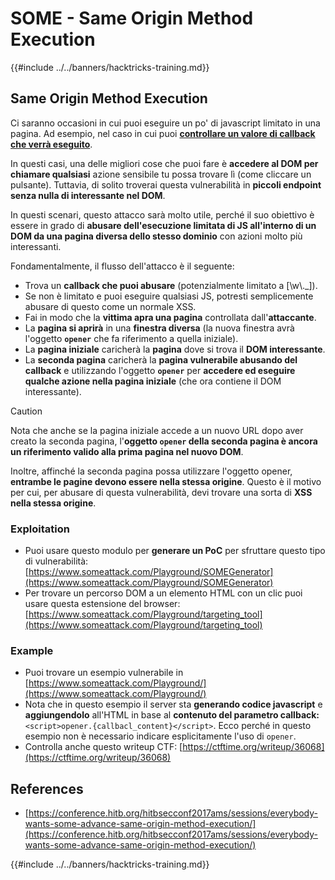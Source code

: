 # SOME - Same Origin Method Execution

{{#include ../../banners/hacktricks-training.md}}

## Same Origin Method Execution

Ci saranno occasioni in cui puoi eseguire un po' di javascript limitato in una pagina. Ad esempio, nel caso in cui puoi [**controllare un valore di callback che verrà eseguito**](#javascript-function).

In questi casi, una delle migliori cose che puoi fare è **accedere al DOM per chiamare qualsiasi** azione sensibile tu possa trovare lì (come cliccare un pulsante). Tuttavia, di solito troverai questa vulnerabilità in **piccoli endpoint senza nulla di interessante nel DOM**.

In questi scenari, questo attacco sarà molto utile, perché il suo obiettivo è essere in grado di **abusare dell'esecuzione limitata di JS all'interno di un DOM da una pagina diversa dello stesso dominio** con azioni molto più interessanti.

Fondamentalmente, il flusso dell'attacco è il seguente:

- Trova un **callback che puoi abusare** (potenzialmente limitato a \[\w\\.\_]).
- Se non è limitato e puoi eseguire qualsiasi JS, potresti semplicemente abusare di questo come un normale XSS.
- Fai in modo che la **vittima apra una pagina** controllata dall'**attaccante**.
- La **pagina si aprirà** in una **finestra diversa** (la nuova finestra avrà l'oggetto **`opener`** che fa riferimento a quella iniziale).
- La **pagina iniziale** caricherà la **pagina** dove si trova il **DOM interessante**.
- La **seconda pagina** caricherà la **pagina vulnerabile abusando del callback** e utilizzando l'oggetto **`opener`** per **accedere ed eseguire qualche azione nella pagina iniziale** (che ora contiene il DOM interessante).

> [!CAUTION]
> Nota che anche se la pagina iniziale accede a un nuovo URL dopo aver creato la seconda pagina, l'**oggetto `opener` della seconda pagina è ancora un riferimento valido alla prima pagina nel nuovo DOM**.
>
> Inoltre, affinché la seconda pagina possa utilizzare l'oggetto opener, **entrambe le pagine devono essere nella stessa origine**. Questo è il motivo per cui, per abusare di questa vulnerabilità, devi trovare una sorta di **XSS nella stessa origine**.

### Exploitation

- Puoi usare questo modulo per **generare un PoC** per sfruttare questo tipo di vulnerabilità: [https://www.someattack.com/Playground/SOMEGenerator](https://www.someattack.com/Playground/SOMEGenerator)
- Per trovare un percorso DOM a un elemento HTML con un clic puoi usare questa estensione del browser: [https://www.someattack.com/Playground/targeting_tool](https://www.someattack.com/Playground/targeting_tool)

### Example

- Puoi trovare un esempio vulnerabile in [https://www.someattack.com/Playground/](https://www.someattack.com/Playground/)
- Nota che in questo esempio il server sta **generando codice javascript** e **aggiungendolo** all'HTML in base al **contenuto del parametro callback:** `<script>opener.{callbacl_content}</script>`. Ecco perché in questo esempio non è necessario indicare esplicitamente l'uso di `opener`.
- Controlla anche questo writeup CTF: [https://ctftime.org/writeup/36068](https://ctftime.org/writeup/36068)

## References

- [https://conference.hitb.org/hitbsecconf2017ams/sessions/everybody-wants-some-advance-same-origin-method-execution/](https://conference.hitb.org/hitbsecconf2017ams/sessions/everybody-wants-some-advance-same-origin-method-execution/)

{{#include ../../banners/hacktricks-training.md}}
